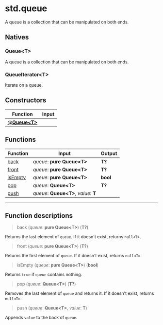 # std.queue

A queue is a collection that can be manipulated on both ends.
## Natives
### Queue\<T>
A queue is a collection that can be manipulated on both ends.
### QueueIterator\<T>
Iterate on a queue.
## Constructors
|Function|Input|
|-|-|
|[@**Queue\<T>**](#ctor_0)||
## Functions
|Function|Input|Output|
|-|-|-|
|[back](#func_0)|*queue*: **pure Queue\<T>**|**T?**|
|[front](#func_1)|*queue*: **pure Queue\<T>**|**T?**|
|[isEmpty](#func_2)|*queue*: **pure Queue\<T>**|**bool**|
|[pop](#func_3)|*queue*: **Queue\<T>**|**T?**|
|[push](#func_4)|*queue*: **Queue\<T>**, *value*: **T**||


***
## Function descriptions

<a id="func_0"></a>
> back (*queue*: **pure Queue\<T>**) (**T?**)

Returns the last element of `queue`.
If it doesn't exist, returns `null<T>`.

<a id="func_1"></a>
> front (*queue*: **pure Queue\<T>**) (**T?**)

Returns the first element of `queue`.
If it doesn't exist, returns `null<T>`.

<a id="func_2"></a>
> isEmpty (*queue*: **pure Queue\<T>**) (**bool**)

Returns `true` if `queue` contains nothing.

<a id="func_3"></a>
> pop (*queue*: **Queue\<T>**) (**T?**)

Removes the last element of `queue` and returns it.
If it doesn't exist, returns `null<T>`.

<a id="func_4"></a>
> push (*queue*: **Queue\<T>**, *value*: **T**)

Appends `value` to the back of `queue`.

